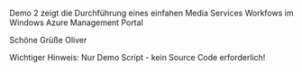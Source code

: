 ﻿Demo 2 zeigt die Durchführung eines einfahen Media Services Workfows im Windows Azure Management Portal

Schöne Grüße
Oliver

Wichtiger Hinweis: Nur Demo Script - kein Source Code erforderlich!
